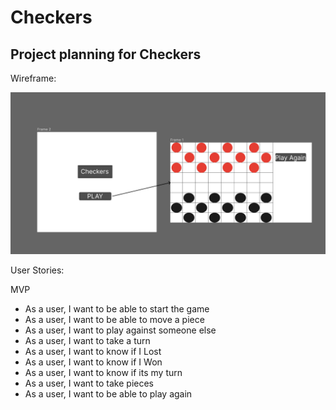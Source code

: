 # Checkers


## Project planning for Checkers

Wireframe:

![Wireframes](./assets/Wireframe.png)

User Stories:

MVP
- As a user, I want to be able to start the game
- As a user, I want to be able to move a piece
- As a user, I want to play against someone else
- As a user, I want to take a turn
- As a user, I want to know if I Lost
- As a user, I want to know if I Won
- As a user, I want to know if its my turn
- As a user, I want to take pieces
- As a user, I want to be able to play again


